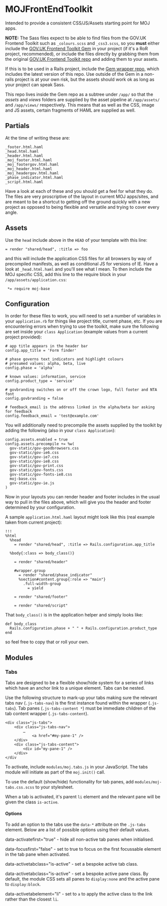 MOJFrontEndToolkit
==================

Intended to provide a consistent CSS/JS/Assets starting point for MOJ apps.

**NOTE:** The Sass files expect to be able to find files from the GOV.UK Frontend Toolkit such as `_colours.scss` and `_css3.scss`, so you **must** either include the [GOV.UK Frontend Toolkit Gem](https://github.com/alphagov/govuk_frontend_toolkit_gem) in your project (if it's a RoR project, recommended), or include the files directly by grabbing them from the original [GOV.UK Frontend Toolkit repo](https://github.com/alphagov/govuk_frontend_toolkit) and adding them to your assets.

If this is to be used in a Rails project, include the [Gem wrapper repo](https://github.com/ministryofjustice/moj_frontend_toolkit_gem), which includes the latest version of this repo. Use outside of the Gem in a non-rails project is at your own risk, but the assets should work ok as long as your project can speak Sass.

This repo lives inside the Gem repo as a subtree under `/app/` so that the *assets* and *views* folders are supplied by the asset pipeline at `/app/assets/` and `/app/views/` respectively. This means that as well as the CSS, image and JS assets, certain fragments of HAML are supplied as well.

Partials
--------

At the time of writing these are:

    _footer.html.haml
    _head.html.haml
    _header.html.haml
    _moj_footer.html.haml
    _moj_footergov.html.haml
    _moj_header.html.haml
    _moj_headergov.html.haml
    _phase_indicator.html.haml
    _script.html.haml

Have a look at each of these and you should get a feel for what they do. The files are very proscriptive of the layout in current MOJ apps/sites, and are meant to be a shortcut to getting off the ground quickly with a new project as opposed to being flexible and versatile and trying to cover every angle.

Assets
------

Use the `head` include above in the `HEAD` of your template with this line:

    = render "shared/head", :title => foo

and this will include the application CSS files for all browsers by way of precompiled manifests, as well as conditional JS for versions of IE. Have a look at `_head.html.haml` and you'll see what I mean. To then include the MOJ specific CSS, add this line to the require block in your `/app/assets/application.css`:

     *= require moj-base



Configuration
-------------

In order for these files to work, you will need to set a number of variables in your `application.rb` for things like project title, current phase, etc. If you are encountering errors when trying to use the toolkit, make sure the following are set inside your `class Application` (example values from a current project provided):

    # app title appears in the header bar
    config.app_title = 'Form finder'

    # phase governs text indicators and highlight colours
    # presumed values: alpha, beta, live
    config.phase = 'alpha'

    # known values: information, service
    config.product_type = 'service'

    # govbranding switches on or off the crown logo, full footer and NTA font
    config.govbranding = false

    # feedback_email is the address linked in the alpha/beta bar asking for feedback
    config.feedback_email = 'test@example.com'

You will additionally need to precompile the assets supplied by the toolkit by adding the following (also in your `class Application`):

    config.assets.enabled = true
    config.assets.precompile += %w(
      gov-static/gov-goodbrowsers.css
      gov-static/gov-ie6.css
      gov-static/gov-ie7.css
      gov-static/gov-ie8.css
      gov-static/gov-print.css
      gov-static/gov-fonts.css
      gov-static/gov-fonts-ie8.css
      moj-base.css
      gov-static/gov-ie.js
    )

Now in your layouts you can render header and footer includes in the usual way to pull in the files above, which will give you the header and footer determined by your configuration.

A sample `application.html.haml` layout might look like this (real example taken from current project):

    !!!
    %html
      %head
        = render "shared/head", :title => Rails.configuration.app_title

      %body{:class => body_class()}

        = render "shared/header"

        #wrapper.group
          = render "shared/phase_indicator"
          %section#content.group{:role => "main"}
            .full-width-group
              = yield

        = render "shared/footer"
        
        = render "shared/script"

That `body_class()` is in the application helper and simply looks like:

    def body_class
      Rails.configuration.phase + " " + Rails.configuration.product_type
    end

so feel free to copy that or roll your own.

Modules
-------

### Tabs

Tabs are designed to be a flexible show/hide system for a series of links which have an anchor link to a unique element. Tabs can be nested.

Use the following structure to mark-up your tabs making sure the relevant tabs nav (`.js-tabs-nav`) is the first instance found within the wrapper (`.js-tabs`). Tab panes (`.js-tabs-content *`) must be immediate children of the tab content wrapper (`.js-tabs-content`).

	<div class="js-tabs">
		<div class="js-tabs-nav">
			…
				<a href="#my-pane-1" />
		</div>
		<div class="js-tabs-content">
			<div id="my-pane-1" />
		</div>
	</div

To activate, include `modules/moj.tabs.js` in your JavaScript. The tabs module will initiate as part of the `moj.init()` call.

To use the default (show/hide) functionality for tab panes, add `modules/moj-tabs.css.scss` to your stylesheet.

When a tab is activated, it's parent `li` element and the relevant pane will be given the class `is-active`. 

#### Options

To add an option to the tabs use the `data-*` attribute on the `.js-tabs` element. Below are a list of possible options using their default values.

data-activatefirst="true" - hide all non-active tab panes when initialised.

data-focusfirst="false" - set to true to focus on the first focussable element in the tab pane when activated.

data-activetabclass="is-active" - set a bespoke active tab class.

data-activetabclass="is-active" - set a bespoke active pane class. By default, the module CSS sets all panes to `display:none` and the active pane to `display:block`.

data-activetabelement="li" - set to `a` to apply the active class to the link rather than the closest `li`.